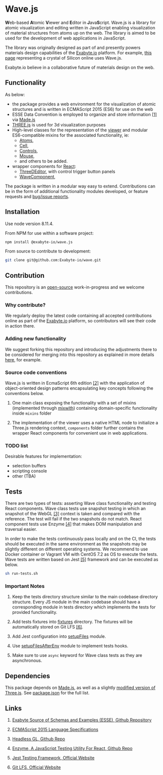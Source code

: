 # Wave.js

**W**eb-based **A**tomic **V**iewer and **E**ditor in **J**ava**S**cript. Wave.js is a library for atomic visualization and editing written in JavaScript enabling visualization of material structures from atoms up on the web. The library is aimed to be used for the development of web applications in JavaScript.

The library was originally designed as part of and presently powers materials design capabilities of the [Exabyte.io](https://exabyte.io) platform. For example, [this page](https://platform.exabyte.io/demo/materials/n3HSzCmyoctgJFGGE) representing a crystal of Silicon online uses Wave.js.

Exabyte.io believe in a collaborative future of materials design on the web.

## Functionality

As below:

- the package provides a web environment for the visualization of atomic structures and is written in ECMAScript 2015 (ES6) for use on the web
- ESSE Data Convention is employed to organize and store information [[1]](#links) via [Made.js](https://github.com/exabyte-io/made-js)
- [THREE.js](https://threejs.org/) is used for 3d visualization purposes
- High-level classes for the representation of the [viewer](src/wave.js) and modular ES6-compatible mixins for the associated functionality, ie:
    - [Atoms](src/mixins/atoms.js), 
    - [Cell](src/mixins/cell.js),
    - [Controls](src/mixins/controls.js),
    - [Mouse](src/mixins/mouse.js),
    - and others to be added.
- wrapper components for [React](https://reactjs.org/):
    - [ThreeDEditor](src/components/ThreeDEditor.js), with control trigger button panels
    - [WaveComponent](src/components/WaveComponent.js),

The package is written in a modular way easy to extend. Contributions can be in the form of additional functionality modules developed, or feature requests and [bug/issue reports](https://help.github.com/articles/creating-an-issue/).

## Installation

Use node version 8.11.4.

From NPM for use within a software project:

```bash
npm install @exabyte-io/wave.js

```

From source to contribute to development:

```bash
git clone git@github.com:Exabyte-io/wave.git
```

## Contribution

This repository is an [open-source](LICENSE.md) work-in-progress and we welcome contributions.

### Why contribute?

We regularly deploy the latest code containing all accepted contributions online as part of the [Exabyte.io](https://exabyte.io) platform, so contributors will see their code in action there.

### Adding new functionality

We suggest forking this repository and introducing the adjustments there to be considered for merging into this repository as explained in more details [here](https://gist.github.com/Chaser324/ce0505fbed06b947d962), for example.

### Source code conventions

Wave.js is written in EcmaScript 6th edition [[2]](#links) with the application of object-oriented design patterns encapsulating key concepts following the conventions below.

1. One main class exposing the functionality with a set of mixins (implemented through [mixwith](https://www.npmjs.com/package/mixwith)) containing domain-specific functionality inside `mixins` folder 

2. The implementation of the viewer uses a native HTML node to initialize a Three.js rendering context, `components` folder further contains the wrapper React components for convenient use in web applications.


### TODO list

Desirable features for implementation:

- selection buffers
- scripting console
- other (TBA)
    

## Tests

There are two types of tests: asserting Wave class functionality and testing React components. Wave class tests use snapshot testing in which an snapshot of the WebGL [[3]](#links) context is taken and compared with the reference. The test will fail if the two snapshots do not match. React component tests use Enzyme [[4]](#links) that makes DOM manipulation and traversal easier.

In order to make the tests continuously pass locally and on the CI, the tests should be executed in the same environment as the snapshots may be slightly different on different operating systems. We recommend to use Docker container or Vagrant VM with CentOS 7.2 as OS to execute the tests. Wave tests are written based on Jest [[5]](#links) framework and can be executed as below.

```bash
sh run-tests.sh
```

### Important Notes

1. Keep the tests directory structure similar to the main codebase directory structure. Every JS module in the main codebase should have a corresponding module in tests directory which implements the tests for provided functionality.

2. Add tests fixtures into [fixtures](./tests/fixtures) directory. The fixtures will be automatically stored on Git LFS [[6]](#links).

3. Add Jest configuration into [setupFiles](./tests/setupFiles.js) module.

4. Use [setupFilesAfterEnv](./tests/setupFilesAfterEnv.js) module to implement tests hooks.

5. Make sure to use `async` keyword for Wave class tests as they are asynchronous.

## Dependencies

This package depends on [Made.js](https://github.com/Exabyte-io/made.js), as well as a slightly [modified version of Three.js](https://github.com/Exabyte-io/three.js/commits/v0.90.0). See [package.json](package.json) for the full list.

## Links

1. [Exabyte Source of Schemas and Examples (ESSE), Github Repository](https://github.com/exabyte-io/exabyte-esse)
1. [ECMAScript 2015 Language Specifications](https://www.ecma-international.org/ecma-262/6.0/)

1. [Headless GL, Github Repo](https://github.com/stackgl/headless-gl)
1. [Enzyme, A JavaScript Testing Utility For React, Github Repo](https://github.com/airbnb/enzyme)
1. [Jest Testing Framework, Official Website](https://jestjs.io/index.html)
1. [Git LFS, Official Website](https://git-lfs.github.com/)
